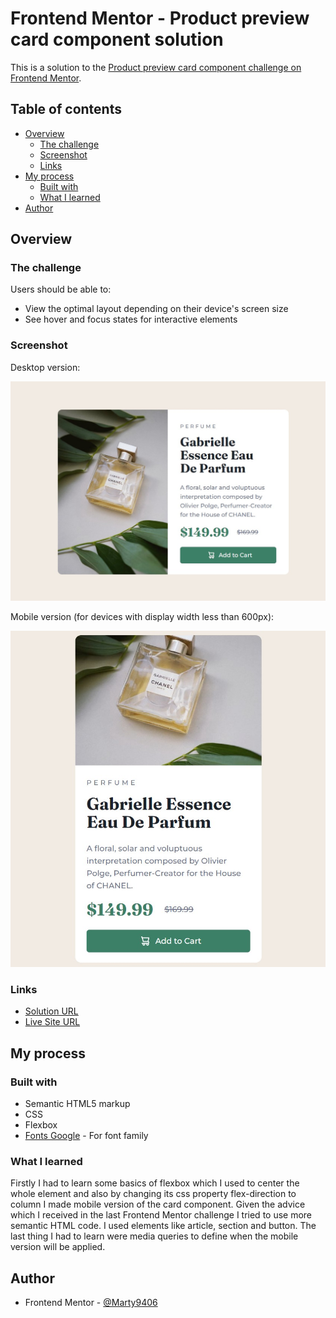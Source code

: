 # Frontend Mentor - Product preview card component solution

This is a solution to the [Product preview card component challenge on Frontend Mentor](https://www.frontendmentor.io/challenges/product-preview-card-component-GO7UmttRfa).

## Table of contents

- [Overview](#overview)
  - [The challenge](#the-challenge)
  - [Screenshot](#screenshot)
  - [Links](#links)
- [My process](#my-process)
  - [Built with](#built-with)
  - [What I learned](#what-i-learned)
- [Author](#author)

## Overview

### The challenge

Users should be able to:

- View the optimal layout depending on their device's screen size
- See hover and focus states for interactive elements

### Screenshot

Desktop version:

![](./images/screenshot-desktop.jpg)

Mobile version (for devices with display width less than 600px):

![](./images/screenshot-mobile.jpg)

### Links

- [Solution URL](#)
- [Live Site URL](https://marty9406.github.io/product-preview-card-component/)

## My process

### Built with

- Semantic HTML5 markup
- CSS
- Flexbox
- [Fonts Google](https://fonts.google.com/) - For font family

### What I learned

Firstly I had to learn some basics of flexbox which I used to center the whole element and also by changing its css property flex-direction to column I made mobile version of the card component. Given the advice which I received in the last Frontend Mentor challenge I tried to use more semantic HTML code. I used elements like article, section and button. The last thing I had to learn were media queries to define when the mobile version will be applied. 

## Author

- Frontend Mentor - [@Marty9406](https://www.frontendmentor.io/profile/Marty9406)
